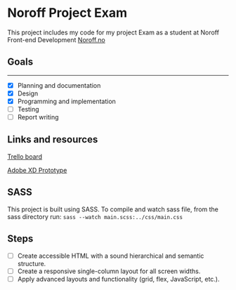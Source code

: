 # Noroff Project Exam

This project includes my code for my project Exam as a student at Noroff Front-end Development [Noroff.no](https//www.noroff.no/)

## Goals
--------

- [x] Planning and documentation
- [x] Design
- [x] Programming and implementation
- [ ] Testing
- [ ] Report writing

## Links and resources

[Trello board](https://trello.com/b/ymuzPleY/project-exam)

[Adobe XD Prototype](https://xd.adobe.com/view/15419b99-8765-484d-5605-402cb232db5e-6370/)

## SASS
This project is built using SASS.
To compile and watch sass file, from the sass directory run:
`sass --watch main.scss:../css/main.css`

## Steps
- [ ] Create accessible HTML with a sound hierarchical and semantic structure.
- [ ] Create a responsive single-column layout for all screen widths.
- [ ] Apply advanced layouts and functionality (grid, flex, JavaScript, etc.).
